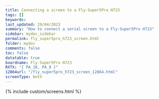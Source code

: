 ```yaml
---
title: Connecting a screen to a Fly-Super5Pro H723
tags: []
keywords: 
last_updated: 29/04/2023
summary: "How to connect a serial screen to a Fly-Super5Pro H723"
sidebar: mydoc_sidebar
permalink: fly_super5pro_h723_screen.html
folder: mydoc
comments: false
toc: false
datatable: true
boardname: Fly-Super5Pro H723
RXTX: "{ PA_10, PA_9 }"
12864url: "/fly_super5pro_h723_screen_12864.html"
screenType: both
---
```


{% include custom/screens.html %}
